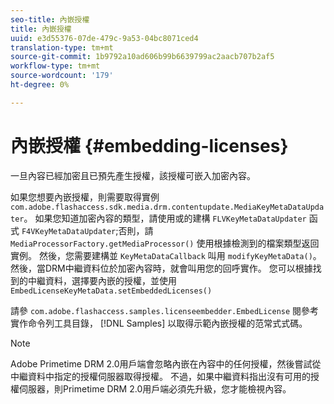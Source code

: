 ```yaml
---
seo-title: 內嵌授權
title: 內嵌授權
uuid: e3d55376-07de-479c-9a53-04bc8071ced4
translation-type: tm+mt
source-git-commit: 1b9792a10ad606b99b6639799ac2aacb707b2af5
workflow-type: tm+mt
source-wordcount: '179'
ht-degree: 0%

---
```



# 內嵌授權 {#embedding-licenses}

一旦內容已經加密且已預先產生授權，該授權可嵌入加密內容。

如果您想要內嵌授權，則需要取得實例 `com.adobe.flashaccess.sdk.media.drm.contentupdate.MediaKeyMetaDataUpdater`。 如果您知道加密內容的類型，請使用或的建構 `FLVKeyMetaDataUpdater` 函式 `F4VKeyMetaDataUpdater`;否則，請 `MediaProcessorFactory.getMediaProcessor()` 使用根據檢測到的檔案類型返回實例。 然後，您需要建構並 `KeyMetaDataCallback` 叫用 `modifyKeyMetaData()`。 然後，當DRM中繼資料位於加密內容時，就會叫用您的回呼實作。 您可以根據找到的中繼資料，選擇要內嵌的授權，並使用 `EmbedLicenseKeyMetaData.setEmbeddedLicenses()`

請參 `com.adobe.flashaccess.samples.licenseembedder.EmbedLicense` 閱參考實作命令列工具目錄， [!DNL Samples] 以取得示範內嵌授權的范常式式碼。

>[!NOTE]
>
>Adobe Primetime DRM 2.0用戶端會忽略內嵌在內容中的任何授權，然後嘗試從中繼資料中指定的授權伺服器取得授權。 不過，如果中繼資料指出沒有可用的授權伺服器，則Primetime DRM 2.0用戶端必須先升級，您才能檢視內容。


